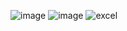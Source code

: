 ![image](https://github.com/user-attachments/assets/41a9e9d8-b0b4-4a3f-b63d-7a5601753a32)
![image](https://github.com/user-attachments/assets/e37f0e5b-5e9a-4821-8d3a-dfee41db8048)
![excel](https://github.com/user-attachments/assets/0a010293-2a45-4d80-ab44-5f8da0d30247)
